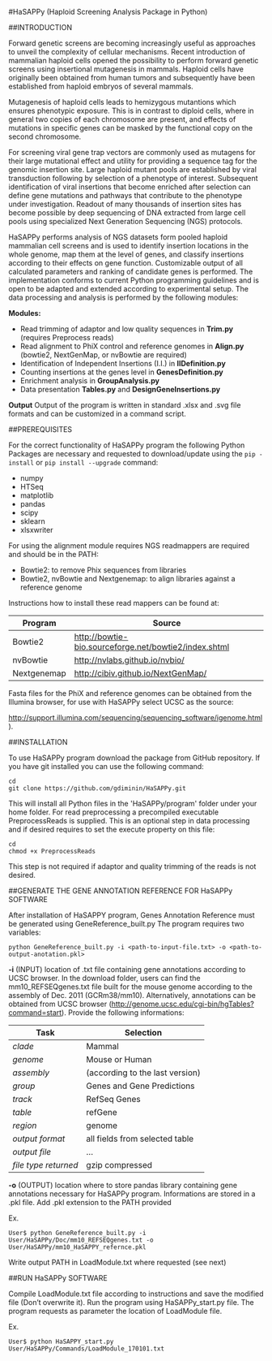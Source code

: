 #HaSAPPy (Haploid Screening Analysis Package in Python)



##INTRODUCTION

Forward genetic screens are becoming increasingly useful as approaches to unveil the complexity of cellular mechanisms. Recent introduction of mammalian haploid cells opened the possibility to perform forward genetic screens using insertional mutagenesis in mammals. Haploid cells have originally been obtained from human tumors and subsequently have been established from haploid embryos of several mammals.

Mutagenesis of haploid cells leads to hemizygous mutantions which ensures phenotypic exposure. This is in contrast to diploid cells, where in general two copies of each chromosome are present, and effects of mutations in specific genes can be masked by the functional copy on the second chromosome.

For screening viral gene trap vectors are commonly used as mutagens for their large mutational effect and utility for providing a sequence tag for the genomic insertion site. Large haploid mutant pools are established by viral transduction following by selection of a phenotype of interest. Subsequent identification of viral insertions that become enriched after selection can define gene mutations and pathways that contribute to the phenotype under investigation. Readout of many thousands of insertion sites has become possible by deep sequencing of DNA extracted from large cell pools using specialized Next Generation Sequencing (NGS) protocols.

HaSAPPy performs analysis of NGS datasets form pooled haploid mammalian cell screens and is used to identify insertion locations in the whole genome, map them at the level of genes, and classify insertions according to their effects on gene function. Customizable output of all calculated parameters and ranking of candidate genes is performed. The implementation conforms to current Python programming guidelines and is open to be adapted and extended according to experimental setup. The data processing and analysis is performed by the following modules:

**Modules:**
 - Read trimming of adaptor and low quality sequences in **Trim.py** (requires Preprocess reads)
 - Read alignment to PhiX control and reference genomes in **Align.py** (bowtie2, NextGenMap, or nvBowtie are required)
 - Identification of Independent Insertions (I.I.) in **IIDefinition.py**
 - Counting insertions at the genes level in **GenesDefinition.py**
 - Enrichment analysis in **GroupAnalysis.py**
 - Data presentation **Tables.py** and **DesignGeneInsertions.py**

**Output**
Output of the program is written in standard .xlsx and .svg file formats and can be customized in a command script.


##PREREQUISITES

For the correct functionality of HaSAPPy program the following Python Packages are necessary and requested to download/update using the `pip -install` or `pip install --upgrade` command:
 - numpy
 - HTSeq
 - matplotlib
 - pandas
 - scipy
 - sklearn
 - xlsxwriter
 
For using the alignment module requires NGS readmappers are required and should be in the PATH:
- Bowtie2: to remove Phix sequences from libraries
- Bowtie2, nvBowtie and Nextgenemap: to align libraries against a reference genome

Instructions how to install these read mappers can be found at:

| Program     | Source                                                |
| ----------- | ------------------------------------------------------|
| Bowtie2     | http://bowtie-bio.sourceforge.net/bowtie2/index.shtml |
| nvBowtie    | http://nvlabs.github.io/nvbio/                        |
| Nextgenemap | http://cibiv.github.io/NextGenMap/                    |

Fasta files for the PhiX and reference genomes can be obtained from the Illumina browser, for use with HaSAPPy select UCSC as the source:

http://support.illumina.com/sequencing/sequencing_software/igenome.html). 


##INSTALLATION

To use HaSAPPy program download the package from GitHub repository. If you have git installed you can use the following command:
```
cd
git clone https://github.com/gdiminin/HaSAPPy.git
```
This will install all Python files in the 'HaSAPPy/program' folder under your home folder. For read preprocessing a precompiled executable PreprocessReads is supplied. This is an optional step in data processing and if desired requires to set the execute property on this file:
```
cd
chmod +x PreprocessReads
```

This step is not required if adaptor and quality trimming of the reads is not desired.


##GENERATE THE GENE ANNOTATION REFERENCE FOR HaSAPPy SOFTWARE

After installation of HaSAPPY program, Genes Annotation Reference must be generated using GeneReference_built.py
The program requires two variables:

`python GeneReference_built.py -i <path-to-input-file.txt> -o <path-to-output-anotation.pkl>`

**-i** (INPUT) 	location of .txt file containing gene annotations according to UCSC browser. In the download folder, users can find the mm10_REFSEQgenes.txt file built for the mouse genome according to the assembly of Dec. 2011 (GCRm38/mm10). Alternatively, annotations can be obtained from UCSC browser (http://genome.ucsc.edu/cgi-bin/hgTables?command=start). Provide the following informations:	

| Task | Selection |
| --- | --- |
| *clade*	| Mammal |
| *genome* | Mouse or Human |
| *assembly* | (according to the last version) |
| *group*	| Genes and Gene Predictions |
| *track*	| RefSeq Genes |
| *table*	| refGene |
| *region* | genome |
| *output format*	| all fields from selected table |
| *output file* |	… |
| *file type returned* | gzip compressed |

**-o** (OUTPUT)	location where to store pandas library containing gene annotations necessary for HaSAPPy program. Informations are stored in a .pkl file. Add .pkl extension to the PATH provided

Ex.
```
User$ python GeneReference_built.py -i User/HaSAPPy/Doc/mm10_REFSEQgenes.txt -o User/HaSAPPy/mm10_HaSAPPY_refernce.pkl
```

Write output PATH in LoadModule.txt where requested (see next)


##RUN HaSAPPy SOFTWARE

Compile LoadModule.txt file according to instructions and save the modified file (Don’t overwrite it). Run the program using HaSAPPy_start.py file. The program requests as parameter the location of LoadModule file.

Ex.
```
User$ python HaSAPPY_start.py User/HaSAPPy/Commands/LoadModule_170101.txt
```





